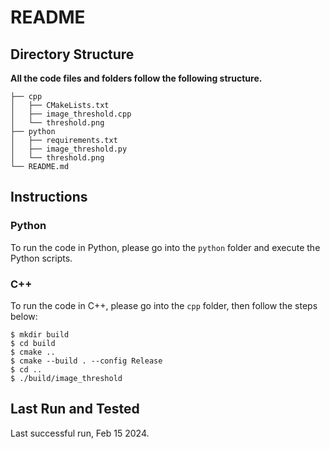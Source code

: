 # README



## Directory Structure

**All the code files and folders follow the following structure.**

```
├── cpp
│   ├── CMakeLists.txt
│   ├── image_threshold.cpp
│   └── threshold.png
├── python
│   ├── requirements.txt
│   ├── image_threshold.py
│   └── threshold.png
└── README.md
```



## Instructions

### Python

To run the code in Python, please go into the `python` folder and execute the Python scripts.

### C++

To run the code in C++, please go into the `cpp` folder, then follow the steps below:

```
$ mkdir build
$ cd build
$ cmake ..
$ cmake --build . --config Release
$ cd ..
$ ./build/image_threshold
```

## Last Run and Tested

Last successful run, Feb 15 2024.